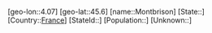 ﻿---
location: [45.6,4.07]
type: City
tags:
- geo/City


SpocWebEntityId: 32565
isDeleted: false
confidential: public

---
[geo-lon::4.07]
[geo-lat::45.6]
[name::Montbrison]
[State::]
[Country::[France](geo/Continent/Europe/France.md)]
[StateId::]
[Population::]
[Unknown::]

